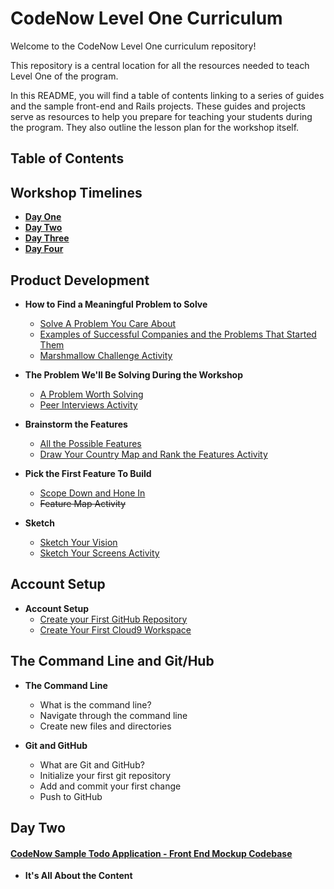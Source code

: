 # CodeNow Level One Curriculum
Welcome to the CodeNow Level One curriculum repository!

This repository is a central location for all the resources needed to teach Level One of the program.

In this README, you will find a table of contents linking to a series of guides and the sample front-end and Rails projects. These guides and projects serve as resources to help you prepare for teaching your students during the program. They also outline the lesson plan for the workshop itself.

## Table of Contents

## Workshop Timelines
  * [**Day One**](/workshop_timelines/day_one_timeline.md "Day One Timeline")
  * [**Day Two**](/workshop_timelines/day_two_timeline.md "Day Two Timeline")
  * [**Day Three**]()
  * [**Day Four**]()

## Product Development
  * **How to Find a Meaningful Problem to Solve**
    * [Solve A Problem You Care About](/day_one/solve_a_problem_you_care_about.md "Solve A Problem You Care About")
    * [Examples of Successful Companies and the Problems That Started Them](/day_one/examples_of_companies_and_the_problems_that_started_them.md "Examples of Successful Companies and the Problems That Started Them")
    * [Marshmallow Challenge Activity](/day_one/marshmallow_challenge_activity.md "Marshmallow Challenge Activity")

  * **The Problem We'll Be Solving During the Workshop**
    * [A Problem Worth Solving](/day_one/a_problem_worth_solving.md "A Problem Worth Solving")
    * [Peer Interviews Activity](/day_one/peer_interviews_activity.md "Peer Interviews Activity")

  * **Brainstorm the Features**
    * [All the Possible Features](/day_one/all_the_possible_features.md "All the Possible Features")
    * [Draw Your Country Map and Rank the Features Activity](/day_one/draw_your_country_map_and_rank_the_features_activity.md "Draw Your Country Map and Rank the Features Activity")

  * **Pick the First Feature To Build**
    * [Scope Down and Hone In](/day_one/scope_down_and_hone_in.md "Scope Down and Hone In")
    * ~~Feature Map Activity~~

  * **Sketch**
    * [Sketch Your Vision](/day_one/sketch_your_vision.md "Sketch Your Vision")
    * [Sketch Your Screens Activity](/day_one/sketch_your_screens_activity.md "Sketch Your Screens Activity")


## Account Setup
  * **Account Setup**
    * [Create your First GitHub Repository](/day_one/create_your_first_github_repository.md "Create your First GitHub Repository")
    * [Create Your First Cloud9 Workspace](/day_one/create_your_first_cloud9_workspace.md "Create Your First Cloud9 Workspace")

## The Command Line and Git/Hub

  * **The Command Line**
    * What is the command line?
    * Navigate through the command line
    * Create new files and directories

  * **Git and GitHub**
    * What are Git and GitHub?
    * Initialize your first git repository
    * Add and commit your first change
    * Push to GitHub

## Day Two

  #### [CodeNow Sample Todo Application - Front End Mockup Codebase](https://github.com/CodeNowOrg/todo_app_mockup "CodeNow Sample Todo Application - Front End Mockup Codebase")

  * **It's All About the Content**

